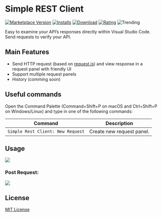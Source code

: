 # Simple REST Client
[![Marketplace Version](https://vsmarketplacebadge.apphb.com/version-short/Tino.simple-rest-client.svg)](https://marketplace.visualstudio.com/items?itemName=Tino.simple-rest-client) [![Installs](https://vsmarketplacebadge.apphb.com/installs-short/Tino.simple-rest-client.svg)](https://marketplace.visualstudio.com/items?itemName=Tino.simple-rest-client) [![Download](https://vsmarketplacebadge.apphb.com/downloads-short/Tino.simple-rest-client.svg)](https://marketplace.visualstudio.com/items?itemName=Tino.simple-rest-client) [![Rating](https://vsmarketplacebadge.apphb.com/rating-short/Tino.simple-rest-client.svg)](https://marketplace.visualstudio.com/items?itemName=Tino.simple-rest-client) ![Trending](https://vsmarketplacebadge.apphb.com/trending-weekly/Tino.simple-rest-client.svg)

Easy to examine your API’s responses directly within Visual Studio Code. Send requests to verify your API.

## Main Features
- Send HTTP request (based on [request.js](https://github.com/request/request)) and view response in a request panel with friendly UI
- Support multiple request panels
- History (comming soon)

## Useful commands
Open the Command Palette (Command+Shift+P on macOS and Ctrl+Shift+P on Windows/Linux) and type in one of the following commands:

Command | Description
--- | ---
```Simple Rest Client: New Request``` | Create new request panel.

## Usage
![](https://raw.githubusercontent.com/HoangNguyen17193/vscode-simple-rest-client/master/design/screen-shots/new-get.gif)

### Post Request:
![](https://raw.githubusercontent.com/HoangNguyen17193/vscode-simple-rest-client/master/design/screen-shots/new-post.png)

## License
[MIT License](LICENSE)
